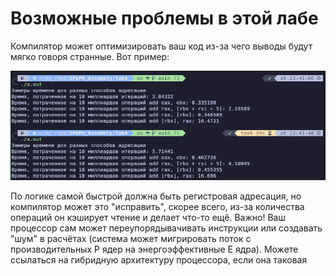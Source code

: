 # Возможные проблемы в этой лабе

Компилятор может оптимизировать ваш код из-за чего выводы будут мягко говоря странные. Вот пример:


<img src="./assets.png">

По логике самой быстрой должна быть регистровая адресация, но компилятор может это "исправить", скорее всего, из-за количества операций он кэширует чтение и делает что-то ещё. Важно! Ваш процессор сам может переупорядывачивать инструкции или создавать "шум" в расчётах (система может мигрировать поток с производительных P ядер на энергоэффективные E ядра). Можете ссылаться на гибридную архитектуру процессора, если она таковая
